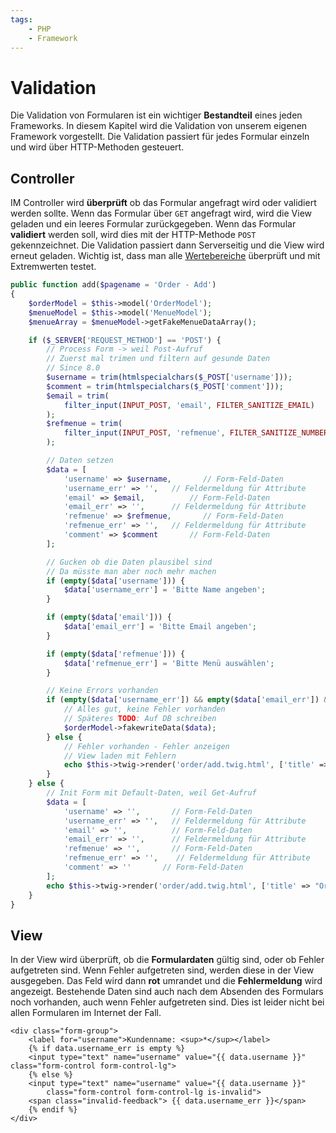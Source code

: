 ```yaml
---
tags:
    - PHP
    - Framework
---
```


# Validation

Die Validation von Formularen ist ein wichtiger **Bestandteil** eines jeden Frameworks. In diesem Kapitel wird die Validation von unserem eigenen Framework vorgestellt. Die Validation passiert für jedes Formular einzeln und wird über HTTP-Methoden gesteuert.

## Controller

IM Controller wird **überprüft** ob das Formular angefragt wird oder validiert werden sollte. Wenn das Formular über `GET` angefragt wird, wird die View geladen und ein leeres Formular zurückgegeben. Wenn das Formular **validiert** werden soll, wird dies mit der HTTP-Methode `POST` gekennzeichnet. Die Validation passiert dann Serverseitig und die View wird erneut geladen. Wichtig ist, dass man alle [Wertebereiche](../../LB1/Anforderung/Daten.md) überprüft und mit Extremwerten testet.

```php
public function add($pagename = 'Order - Add')
{
    $orderModel = $this->model('OrderModel');
    $menueModel = $this->model('MenueModel');
    $menueArray = $menueModel->getFakeMenueDataArray();

    if ($_SERVER['REQUEST_METHOD'] == 'POST') {
        // Process Form -> weil Post-Aufruf
        // Zuerst mal trimen und filtern auf gesunde Daten
        // Since 8.0
        $username = trim(htmlspecialchars($_POST['username']));
        $comment = trim(htmlspecialchars($_POST['comment']));
        $email = trim(
            filter_input(INPUT_POST, 'email', FILTER_SANITIZE_EMAIL)
        );
        $refmenue = trim(
            filter_input(INPUT_POST, 'refmenue', FILTER_SANITIZE_NUMBER_INT)
        );

        // Daten setzen
        $data = [
            'username' => $username,       // Form-Feld-Daten
            'username_err' => '',   // Feldermeldung für Attribute
            'email' => $email,          // Form-Feld-Daten
            'email_err' => '',      // Feldermeldung für Attribute
            'refmenue' => $refmenue,       // Form-Feld-Daten
            'refmenue_err' => '',   // Feldermeldung für Attribute
            'comment' => $comment       // Form-Feld-Daten
        ];

        // Gucken ob die Daten plausibel sind
        // Da müsste man aber noch mehr machen
        if (empty($data['username'])) {
            $data['username_err'] = 'Bitte Name angeben';
        }

        if (empty($data['email'])) {
            $data['email_err'] = 'Bitte Email angeben';
        }

        if (empty($data['refmenue'])) {
            $data['refmenue_err'] = 'Bitte Menü auswählen';
        }

        // Keine Errors vorhanden
        if (empty($data['username_err']) && empty($data['email_err']) && empty($data['refmenue_err'])) {
            // Alles gut, keine Fehler vorhanden
            // Späteres TODO: Auf DB schreiben
            $orderModel->fakewriteData($data);
        } else {
            // Fehler vorhanden - Fehler anzeigen
            // View laden mit Fehlern
            echo $this->twig->render('order/add.twig.html', ['title' => $pagename, 'urlroot' => URLROOT, 'data' => $data, 'menues' => $menueArray]);
        }
    } else {
        // Init Form mit Default-Daten, weil Get-Aufruf
        $data = [
            'username' => '',       // Form-Feld-Daten
            'username_err' => '',   // Feldermeldung für Attribute
            'email' => '',          // Form-Feld-Daten
            'email_err' => '',      // Feldermeldung für Attribute
            'refmenue' => '',       // Form-Feld-Daten
            'refmenue_err' => '',    // Feldermeldung für Attribute
            'comment' => ''       // Form-Feld-Daten
        ];
        echo $this->twig->render('order/add.twig.html', ['title' => "Order - Add", 'urlroot' => URLROOT, 'data' => $data, 'menues' => $menueArray]);
    }
}
```

## View

In der View wird überprüft, ob die **Formulardaten** gültig sind, oder ob Fehler aufgetreten sind. Wenn Fehler aufgetreten sind, werden diese in der View ausgegeben. Das Feld wird dann **rot** umrandet und die **Fehlermeldung** wird angezeigt. Bestehende Daten sind auch nach dem Absenden des Formulars noch vorhanden, auch wenn Fehler aufgetreten sind. Dies ist leider nicht bei allen Formularen im Internet der Fall.

```twig
<div class="form-group">
    <label for="username">Kundenname: <sup>*</sup></label>
    {% if data.username_err is empty %}
    <input type="text" name="username" value="{{ data.username }}" class="form-control form-control-lg">
    {% else %}
    <input type="text" name="username" value="{{ data.username }}"
        class="form-control form-control-lg is-invalid">
    <span class="invalid-feedback"> {{ data.username_err }}</span>
    {% endif %}
</div>
```
